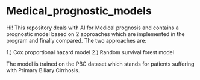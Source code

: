# Medical_prognostic_models
Hi!
This repository deals with AI for Medical prognosis and contains a prognostic model based on 2 approaches which are implemented in the program and finally compared.
The two approaches are:

1.) Cox proportional hazard model
2.) Random survival forest model

The model is trained on the PBC dataset which stands for patients suffering with Primary Biliary Cirrhosis.
